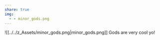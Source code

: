 ```yaml
---
share: true
img:
  - - minor_gods.png
---
```

![[../../z_Assets/minor_gods.png|minor_gods.png]]
Gods are very cool yo!
